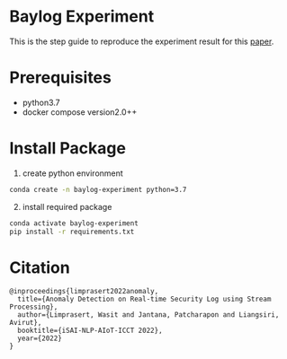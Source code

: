 # Baylog Experiment
This is the step guide to reproduce the experiment result for this [paper](#).

# Prerequisites
- python3.7
- docker compose version2.0++

# Install Package
1. create python environment
```sh
conda create -n baylog-experiment python=3.7
```
2. install required package
```sh
conda activate baylog-experiment
pip install -r requirements.txt
```

# Citation
```
@inproceedings{limprasert2022anomaly,
  title={Anomaly Detection on Real-time Security Log using Stream Processing},
  author={Limprasert, Wasit and Jantana, Patcharapon and Liangsiri, Avirut},
  booktitle={iSAI-NLP-AIoT-ICCT 2022},
  year={2022}
}
```

